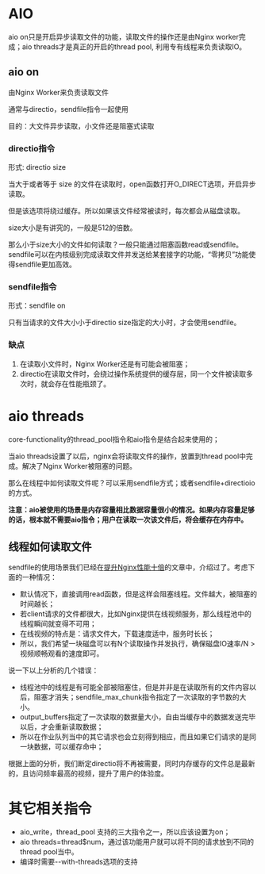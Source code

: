 # AIO

aio on只是开启异步读取文件的功能，读取文件的操作还是由Nginx worker完成；aio threads才是真正的开启的thread pool, 利用专有线程来负责读取IO。

## aio on

由Nginx Worker来负责读取文件

通常与directio，sendfile指令一起使用

目的：大文件异步读取，小文件还是阻塞式读取

### directio指令

形式: directio size

当大于或者等于 size 的文件在读取时，open函数打开O\_DIRECT选项，开启异步读取。

但是该选项将绕过缓存。所以如果该文件经常被读时，每次都会从磁盘读取。

size大小是有讲究的，一般是512的倍数。

那么小于size大小的文件如何读取？一般只能通过阻塞函数read或sendfile。sendfile可以在内核级别完成读取文件并发送给某套接字的功能，“零拷贝”功能使得sendfile更加高效。

### sendfile指令

形式：sendfile on

只有当请求的文件大小小于directio size指定的大小时，才会使用sendfile。

### 缺点

1. 在读取小文件时，Nginx Worker还是有可能会被阻塞；
2. directio在读取文件时，会绕过操作系统提供的缓存层，同一个文件被读取多次时，就会存在性能瓶颈了。

# aio threads

core-functionality的thread\_pool指令和aio指令是结合起来使用的；

当aio threads设置了以后，nginx会将读取文件的操作，放置到thread pool中完成。解决了Nginx Worker被阻塞的问题。

那么在线程中如何读取文件呢？可以采用sendfile方式；或者sendfile+directioio的方式。

**注意：aio被使用的场景是内存容量相比数据容量很小的情况。如果内存容量足够的话，根本就不需要aio指令；用户在读取一次该文件后，将会缓存在内存中。**

## 线程如何读取文件

sendfile的使用场景我们已经在[提升Nginx性能十倍](https://www.nginx.com/blog/thread-pools-boost-performance-9x/)的文章中，介绍过了。考虑下面的一种情况：

* 默认情况下，直接调用read函数，但是这样会阻塞线程。文件越大，被阻塞的时间越长；
* 若client请求的文件都很大，比如Nginx提供在线视频服务，那么线程池中的线程瞬间就变得不可用；
* 在线视频的特点是：请求文件大，下载速度适中，服务时长长；
* 所以，我们希望一块磁盘可以有N个读取操作并发执行，确保磁盘IO速率\/N &gt; 视频顺畅观看的速度即可。

说一下以上分析的几个错误：

* 线程池中的线程是有可能全部被阻塞住，但是并非是在读取所有的文件内容以后，阻塞才消失；sendfile\_max\_chunk指令指定了一次读取的字节数的大小。
* output\_buffers指定了一次读取的数据量大小，自由当缓存中的数据发送完毕以后，才会重新读取数据；
* 所以在作业队列当中的其它请求也会立刻得到相应，而且如果它们请求的是同一块数据，可以缓存命中；

根据上面的分析，我们断定directio将不再被需要，同时内存缓存的文件总是最新的，且访问频率最高的视频，提升了用户的体验度。

# 其它相关指令

* aio\_write，thread\_pool 支持的三大指令之一，所以应该设置为on；
* aio threads=thread$num，通过该功能用户就可以将不同的请求放到不同的thread pool当中。
* 编译时需要--with-threads选项的支持

